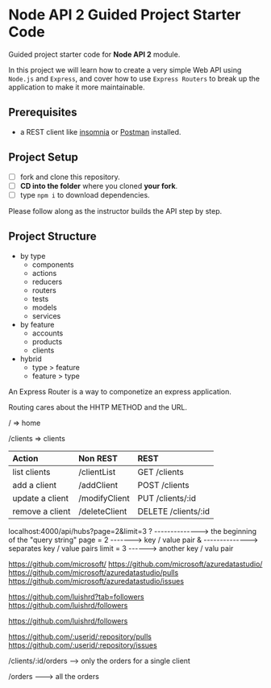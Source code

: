# Node API 2 Guided Project Starter Code

Guided project starter code for **Node API 2** module.

In this project we will learn how to create a very simple Web API using `Node.js` and `Express`, and cover how to use `Express Routers` to break up the application to make it more maintainable.

## Prerequisites

-   a REST client like [insomnia](https://insomnia.rest/download/) or [Postman](https://www.getpostman.com/downloads/) installed.

## Project Setup

-   [ ] fork and clone this repository.
-   [ ] **CD into the folder** where you cloned **your fork**.
-   [ ] type `npm i` to download dependencies.

Please follow along as the instructor builds the API step by step.

## Project Structure

-   by type
    -   components
    -   actions
    -   reducers
    -   routers
    -   tests
    -   models
    -   services
-   by feature
    -   accounts
    -   products
    -   clients
-   hybrid
    -   type > feature
    -   feature > type

An Express Router is a way to componetize an express application.

Routing cares about the HHTP METHOD and the URL.

/ => home

/clients => clients

| Action          | Non REST      | REST                |
| :-------------- | :------------ | :------------------ |
| list clients    | /clientList   | GET /clients        |
| add a client    | /addClient    | POST /clients       |
| update a client | /modifyClient | PUT /clients/:id    |
| remove a client | /deleteClient | DELETE /clients/:id |

localhost:4000/api/hubs?page=2&limit=3
? --------------> the beginning of the "query string"
page = 2 -------> key / value pair
& --------------> separates key / value pairs
limit = 3 ------> another key / valu pair

https://github.com/microsoft/
https://github.com/microsoft/azuredatastudio/
https://github.com/microsoft/azuredatastudio/pulls
https://github.com/microsoft/azuredatastudio/issues

https://github.com/luishrd?tab=followers
https://github.com/luishrd/followers

https://github.com/luishrd/followers

https://github.com/:userid/:repository/pulls
https://github.com/:userid/:repository/issues

/clients/:id/orders --> only the orders for a single client

/orders ---> all the orders
